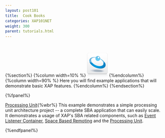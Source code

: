 ```yaml
---
layout: post101
title:  Cook Books
categories: XAP101NET
weight: 300
parent: tutorials.html
---
```


<br>

 {%section%}
 {%column width=10% %}
 ![data-access.jpg](/attachment_files/subject/data-access.png)
 {%endcolumn%}
 {%column width=90% %}
 Here you will find example applications that will demonstrate basic XAP features.
 {%endcolumn%}
 {%endsection%}

{%fpanel%}

[Processing Unit](./dotnet-your-first-xtp-application.html){%wbr%}
This example demonstrates a simple processing unit architecture project -- a complete SBA application that can easily scale. It demonstrates a usage of XAP's SBA related components, such as [Event Listener Container](./event-processing.html), [Space Based Remoting](./space-based-remoting-overview.html) and the [Processing Unit](./the-processing-unit-overview.html).

{%endfpanel%}


